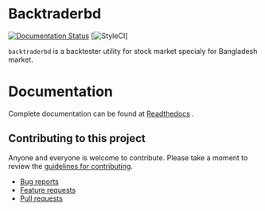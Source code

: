 # Backtraderbd

[![Documentation Status](https://readthedocs.org/projects/backtraderbd/badge/?version=latest)](https://backtraderbd.readthedocs.io/en/latest/?badge=latest)
[![StyleCI](https://github.styleci.io/repos/253443222/shield?branch=master)]

`backtraderbd` is a backtester utility for stock market specialy for Bangladesh market.

# Documentation

Complete documentation can be found at [Readthedocs](http://backtraderbd.readthedocs.io/en/latest/ "backtraderbd's readthedocs") .


## Contributing to this project

Anyone and everyone is welcome to contribute. Please take a moment to
review the [guidelines for contributing](CONTRIBUTING.md).

* [Bug reports](CONTRIBUTING.md#bugs)
* [Feature requests](CONTRIBUTING.md#features)
* [Pull requests](CONTRIBUTING.md#pull-requests)
